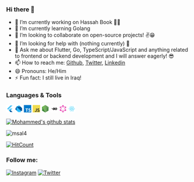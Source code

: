 ### Hi there 👋

- 🔭 I’m currently working on Hassah Book 🚀💙
- 🌱 I’m currently learning Golang
- 👯 I’m looking to collaborate on open-source projects! ✌😁
- 🤔 I’m looking for help with (nothing currently) 🚀
- 💬 Ask me about Flutter, Go, TypeScript/JavaScript and anything related to frontend or backend development and I will answer eagerly! 😎
- 📫 How to reach me: [Github](https://github.com/msal), [Twitter](https://twitter.com/4msal4), [Linkedin](https://www.linkedin.com/in/4msal/)
- 😄 Pronouns: He/Him
- ⚡ Fun fact: I still live in Iraq!

### Languages & Tools

<code><img height="20" src="https://raw.githubusercontent.com/github/explore/80688e429a7d4ef2fca1e82350fe8e3517d3494d/topics/flutter/flutter.png"></code>
<code><img height="20" src="https://raw.githubusercontent.com/github/explore/80688e429a7d4ef2fca1e82350fe8e3517d3494d/topics/dart/dart.png"></code>
<code><img height="20" src="https://raw.githubusercontent.com/github/explore/80688e429a7d4ef2fca1e82350fe8e3517d3494d/topics/typescript/typescript.png"></code>
<code><img height="20" src="https://raw.githubusercontent.com/github/explore/80688e429a7d4ef2fca1e82350fe8e3517d3494d/topics/javascript/javascript.png"></code>
<code><img height="20" src="https://raw.githubusercontent.com/github/explore/80688e429a7d4ef2fca1e82350fe8e3517d3494d/topics/nodejs/nodejs.png"></code>
<code><img height="20" src="https://raw.githubusercontent.com/github/explore/80688e429a7d4ef2fca1e82350fe8e3517d3494d/topics/go/go.png"></code>
<code><img height="20" src="https://raw.githubusercontent.com/github/explore/80688e429a7d4ef2fca1e82350fe8e3517d3494d/topics/graphql/graphql.png"></code>
<code><img height="20" src="https://raw.githubusercontent.com/github/explore/80688e429a7d4ef2fca1e82350fe8e3517d3494d/topics/react/react.png"></code>

[![Mohammed's github stats](https://github-readme-stats.vercel.app/api?username=msal4&show_icons=true&title_color=fff&icon_color=79ff97&text_color=9f9f9f&bg_color=151515)]()
<p><img src="https://github-readme-stats.vercel.app/api/top-langs?username=msal4&show_icons=true&locale=en&theme=nord" alt="msal4" /></p>

[![HitCount](http://hits.dwyl.com/msal4/msal4.svg)](http://hits.dwyl.com/msal4/msal4)

### Follow me:

<a href="https://www.instagram.com/4msal4" target="_blank"><img src="https://img.shields.io/badge/Instagram-%23E4405F.svg?&style=flat-square&logo=instagram&logoColor=white" alt="Instagram"></a>
<a href="https://www.twitter.com/4msal4" target="_blank"><img src="https://img.shields.io/badge/Twitter-%231877F2.svg?&style=flat-square&logo=twitter&logoColor=white" alt="Twitter"></a>
